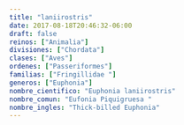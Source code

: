 ```yaml
---
title: "laniirostris"
date: 2017-08-18T20:46:32-06:00
draft: false
reinos: ["Animalia"]
divisiones: ["Chordata"]
clases: ["Aves"]
ordenes: ["Passeriformes"]
familias: ["Fringillidae "]
generos: ["Euphonia"]
nombre_cientifico: "Euphonia laniirostris"
nombre_comun: "Eufonia Piquigruesa "
nombre_ingles: "Thick-billed Euphonia"
---
```

